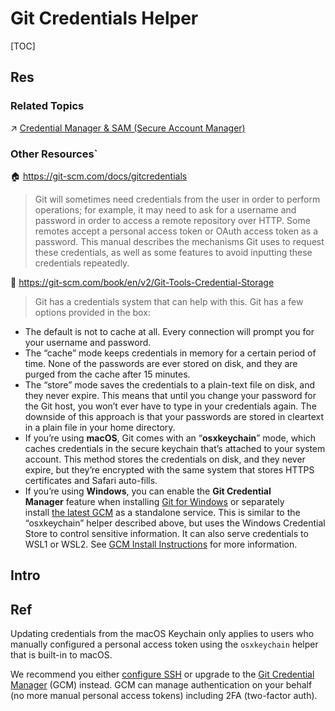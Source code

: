 # Git Credentials Helper

[TOC]



## Res
### Related Topics
↗ [Credential Manager & SAM (Secure Account Manager)](../../../../../../../CyberSecurity/☠️%20Kill%20Chain%20&%20Security%20Tool%20Box/Credentials%20&%20Password%20Related%20Tools/Credential%20Manager%20&%20SAM%20(Secure%20Account%20Manager)/Credential%20Manager%20&%20SAM%20(Secure%20Account%20Manager).md)


### Other Resources`
🏠 https://git-scm.com/docs/gitcredentials

> Git will sometimes need credentials from the user in order to perform operations; for example, it may need to ask for a username and password in order to access a remote repository over HTTP. Some remotes accept a personal access token or OAuth access token as a password. This manual describes the mechanisms Git uses to request these credentials, as well as some features to avoid inputting these credentials repeatedly.


📃 https://git-scm.com/book/en/v2/Git-Tools-Credential-Storage

> Git has a credentials system that can help with this. Git has a few options provided in the box:
- The default is not to cache at all. Every connection will prompt you for your username and password.
- The “cache” mode keeps credentials in memory for a certain period of time. None of the passwords are ever stored on disk, and they are purged from the cache after 15 minutes.
- The “store” mode saves the credentials to a plain-text file on disk, and they never expire. This means that until you change your password for the Git host, you won’t ever have to type in your credentials again. The downside of this approach is that your passwords are stored in cleartext in a plain file in your home directory.
- If you’re using **macOS**, Git comes with an “**osxkeychain**” mode, which caches credentials in the secure keychain that’s attached to your system account. This method stores the credentials on disk, and they never expire, but they’re encrypted with the same system that stores HTTPS certificates and Safari auto-fills.
- If you’re using **Windows**, you can enable the **Git Credential Manager** feature when installing [Git for Windows](https://gitforwindows.org/) or separately install [the latest GCM](https://github.com/git-ecosystem/git-credential-manager/releases/latest) as a standalone service. This is similar to the “osxkeychain” helper described above, but uses the Windows Credential Store to control sensitive information. It can also serve credentials to WSL1 or WSL2. See [GCM Install Instructions](https://github.com/git-ecosystem/git-credential-manager#readme) for more information.



## Intro



## Ref
[Updating credentials from the macOS Keychain | github]: https://docs.github.com/en/get-started/git-basics/updating-credentials-from-the-macos-keychain
Updating credentials from the macOS Keychain only applies to users who manually configured a personal access token using the `osxkeychain` helper that is built-in to macOS.

We recommend you either [configure SSH](https://docs.github.com/en/authentication/connecting-to-github-with-ssh) or upgrade to the [Git Credential Manager](https://docs.github.com/en/get-started/git-basics/caching-your-github-credentials-in-git) (GCM) instead. GCM can manage authentication on your behalf (no more manual personal access tokens) including 2FA (two-factor auth).
